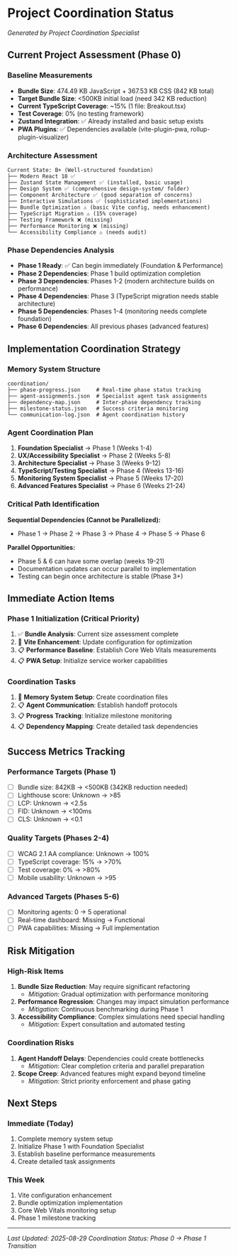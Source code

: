 # Project Coordination Status
*Generated by Project Coordination Specialist*

## Current Project Assessment (Phase 0)

### Baseline Measurements
- **Bundle Size**: 474.49 KB JavaScript + 367.53 KB CSS (842 KB total)
- **Target Bundle Size**: <500KB initial load (need 342 KB reduction)
- **Current TypeScript Coverage**: ~15% (1 file: Breakout.tsx)
- **Test Coverage**: 0% (no testing framework)
- **Zustand Integration**: ✅ Already installed and basic setup exists
- **PWA Plugins**: ✅ Dependencies available (vite-plugin-pwa, rollup-plugin-visualizer)

### Architecture Assessment
```
Current State: B+ (Well-structured foundation)
├── Modern React 18 ✅
├── Zustand State Management ✅ (installed, basic usage)
├── Design System ✅ (comprehensive design-system/ folder)
├── Component Architecture ✅ (good separation of concerns)
├── Interactive Simulations ✅ (sophisticated implementations)
├── Bundle Optimization ⚠️ (basic Vite config, needs enhancement)
├── TypeScript Migration ⚠️ (15% coverage)
├── Testing Framework ❌ (missing)
├── Performance Monitoring ❌ (missing)
└── Accessibility Compliance ⚠️ (needs audit)
```

### Phase Dependencies Analysis
- **Phase 1 Ready**: ✅ Can begin immediately (Foundation & Performance)
- **Phase 2 Dependencies**: Phase 1 build optimization completion
- **Phase 3 Dependencies**: Phases 1-2 (modern architecture builds on performance)
- **Phase 4 Dependencies**: Phase 3 (TypeScript migration needs stable architecture)
- **Phase 5 Dependencies**: Phases 1-4 (monitoring needs complete foundation)
- **Phase 6 Dependencies**: All previous phases (advanced features)

## Implementation Coordination Strategy

### Memory System Structure
```
coordination/
├── phase-progress.json     # Real-time phase status tracking
├── agent-assignments.json  # Specialist agent task assignments
├── dependency-map.json     # Inter-phase dependency tracking
├── milestone-status.json   # Success criteria monitoring
└── communication-log.json  # Agent coordination history
```

### Agent Coordination Plan
1. **Foundation Specialist** → Phase 1 (Weeks 1-4)
2. **UX/Accessibility Specialist** → Phase 2 (Weeks 5-8) 
3. **Architecture Specialist** → Phase 3 (Weeks 9-12)
4. **TypeScript/Testing Specialist** → Phase 4 (Weeks 13-16)
5. **Monitoring System Specialist** → Phase 5 (Weeks 17-20)
6. **Advanced Features Specialist** → Phase 6 (Weeks 21-24)

### Critical Path Identification
**Sequential Dependencies (Cannot be Parallelized):**
- Phase 1 → Phase 2 → Phase 3 → Phase 4 → Phase 5 → Phase 6

**Parallel Opportunities:**
- Phase 5 & 6 can have some overlap (weeks 19-21)
- Documentation updates can occur parallel to implementation
- Testing can begin once architecture is stable (Phase 3+)

## Immediate Action Items

### Phase 1 Initialization (Critical Priority)
1. ✅ **Bundle Analysis**: Current size assessment complete
2. 🔄 **Vite Enhancement**: Update configuration for optimization
3. 📋 **Performance Baseline**: Establish Core Web Vitals measurements
4. 📋 **PWA Setup**: Initialize service worker capabilities

### Coordination Tasks
1. 🔄 **Memory System Setup**: Create coordination files
2. 📋 **Agent Communication**: Establish handoff protocols
3. 📋 **Progress Tracking**: Initialize milestone monitoring
4. 📋 **Dependency Mapping**: Create detailed task dependencies

## Success Metrics Tracking

### Performance Targets (Phase 1)
- [ ] Bundle size: 842KB → <500KB (342KB reduction needed)
- [ ] Lighthouse score: Unknown → >85
- [ ] LCP: Unknown → <2.5s
- [ ] FID: Unknown → <100ms
- [ ] CLS: Unknown → <0.1

### Quality Targets (Phases 2-4)
- [ ] WCAG 2.1 AA compliance: Unknown → 100%
- [ ] TypeScript coverage: 15% → >70%
- [ ] Test coverage: 0% → >80%
- [ ] Mobile usability: Unknown → >95

### Advanced Targets (Phases 5-6)
- [ ] Monitoring agents: 0 → 5 operational
- [ ] Real-time dashboard: Missing → Functional
- [ ] PWA capabilities: Missing → Full implementation

## Risk Mitigation

### High-Risk Items
1. **Bundle Size Reduction**: May require significant refactoring
   - *Mitigation*: Gradual optimization with performance monitoring
2. **Performance Regression**: Changes may impact simulation performance
   - *Mitigation*: Continuous benchmarking during Phase 1
3. **Accessibility Compliance**: Complex simulations need special handling
   - *Mitigation*: Expert consultation and automated testing

### Coordination Risks
1. **Agent Handoff Delays**: Dependencies could create bottlenecks
   - *Mitigation*: Clear completion criteria and parallel preparation
2. **Scope Creep**: Advanced features might expand beyond timeline
   - *Mitigation*: Strict priority enforcement and phase gating

## Next Steps

### Immediate (Today)
1. Complete memory system setup
2. Initialize Phase 1 with Foundation Specialist
3. Establish baseline performance measurements
4. Create detailed task assignments

### This Week
1. Vite configuration enhancement
2. Bundle optimization implementation
3. Core Web Vitals monitoring setup
4. Phase 1 milestone tracking

---
*Last Updated: 2025-08-29*
*Coordination Status: Phase 0 → Phase 1 Transition*